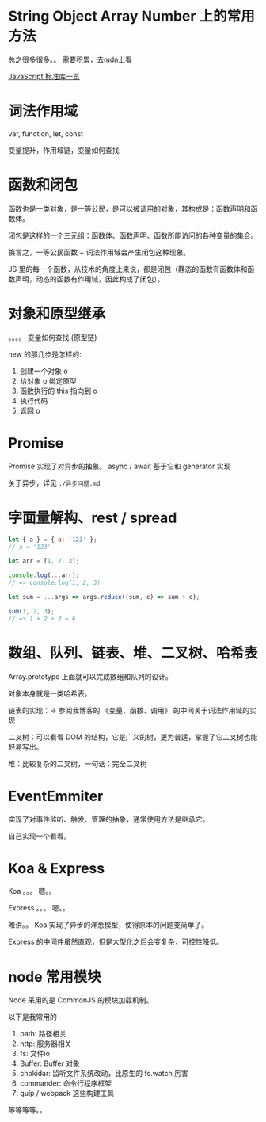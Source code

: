
# String Object Array Number 上的常用方法 

总之很多很多。。 需要积累，去mdn上看 

[JavaScript 标准库一览](https://developer.mozilla.org/zh-CN/docs/Web/JavaScript/Reference/Global_Objects)


# 词法作用域 

var, function, let, const 

变量提升，作用域链，变量如何查找

# 函数和闭包

函数也是一类对象，是一等公民，是可以被调用的对象，其构成是：函数声明和函数体。 

闭包是这样的一个三元组：函数体、函数声明、函数所能访问的各种变量的集合。 

换言之，一等公民函数 + 词法作用域会产生闭包这种现象。 

JS 里的每一个函数，从技术的角度上来说，都是闭包（静态的函数有函数体和函数声明，动态的函数有作用域，因此构成了闭包）。 

# 对象和原型继承 

。。。。 变量如何查找 (原型链)

new 的那几步是怎样的: 

1. 创建一个对象 o 
2. 给对象 o 绑定原型 
3. 函数执行的 this 指向到 o 
4. 执行代码 
5. 返回 o 

# Promise 

Promise 实现了对异步的抽象。 async / await 基于它和 generator 实现

关于异步，详见 `./异步问题.md`


# 字面量解构、rest / spread 

``` js 
let { a } = { a: '123' }; 
// a = '123' 

let arr = [1, 2, 3]; 

console.log(...arr); 
// => console.log(1, 2, 3)

let sum = ...args => args.reduce((sum, c) => sum + c);

sum(1, 2, 3); 
// => 1 + 2 + 3 = 6 
```

# 数组、队列、链表、堆、二叉树、哈希表

Array.prototype 上面就可以完成数组和队列的设计。 

对象本身就是一类哈希表。 

链表的实现：-> 参阅我博客的 《变量、函数、调用》 的中间关于词法作用域的实现 

二叉树：可以看看 DOM 的结构，它是广义的树，更为普适，掌握了它二叉树也能轻易写出。 

堆：比较复杂的二叉树，一句话：完全二叉树

# EventEmmiter 

实现了对事件监听、触发、管理的抽象，通常使用方法是继承它。 

自己实现一个看看。 

# Koa & Express 

Koa 。。。 嗯。。 

Express 。。。 嗯。。

难讲。。 Koa 实现了异步的洋葱模型，使得原本的问题变简单了。 

Express 的中间件虽然直观，但是大型化之后会变复杂，可控性降低。 


# node 常用模块 

Node 采用的是 CommonJS 的模块加载机制。 

以下是我常用的

1. path: 路径相关 
2. http: 服务器相关 
3. fs: 文件io 
4. Buffer: Buffer 对象 
5. chokidar: 监听文件系统改动，比原生的 fs.watch 厉害 
6. commander: 命令行程序框架 
7. gulp / webpack 这些构建工具 

等等等等。。 

